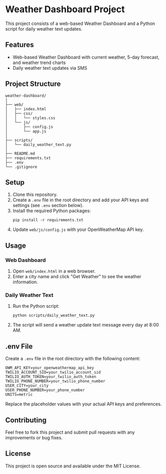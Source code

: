 # Weather Dashboard Project

This project consists of a web-based Weather Dashboard and a Python script for daily weather text updates.

## Features

- Web-based Weather Dashboard with current weather, 5-day forecast, and weather trend charts
- Daily weather text updates via SMS

## Project Structure

```
weather-dashboard/
│
├── web/
│   ├── index.html
│   ├── css/
│   │   └── styles.css
│   └── js/
│       ├── config.js
│       └── app.js
│
├── scripts/
│   └── daily_weather_text.py
│
├── README.md
├── requirements.txt
├── .env
└── .gitignore
```

## Setup

1. Clone this repository.
2. Create a `.env` file in the root directory and add your API keys and settings (see `.env` section below).
3. Install the required Python packages:
   ```
   pip install -r requirements.txt
   ```
4. Update `web/js/config.js` with your OpenWeatherMap API key.

## Usage

### Web Dashboard

1. Open `web/index.html` in a web browser.
2. Enter a city name and click "Get Weather" to see the weather information.

### Daily Weather Text

1. Run the Python script:
   ```
   python scripts/daily_weather_text.py
   ```
2. The script will send a weather update text message every day at 8:00 AM.

## .env File

Create a `.env` file in the root directory with the following content:

```
OWM_API_KEY=your_openweathermap_api_key
TWILIO_ACCOUNT_SID=your_twilio_account_sid
TWILIO_AUTH_TOKEN=your_twilio_auth_token
TWILIO_PHONE_NUMBER=your_twilio_phone_number
USER_CITY=your_city
USER_PHONE_NUMBER=your_phone_number
UNITS=metric
```

Replace the placeholder values with your actual API keys and preferences.

## Contributing

Feel free to fork this project and submit pull requests with any improvements or bug fixes.

## License

This project is open source and available under the MIT License.
